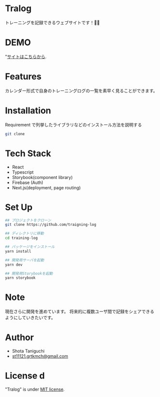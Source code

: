 # Tralog

トレーニングを記録できるウェブサイトです！💪🏼

# DEMO

"[サイトはこちらから](https://training-log-puce.vercel.app/).

# Features

カレンダー形式で自身のトレーニングログの一覧を素早く見ることができます。

# Installation

Requirement で列挙したライブラリなどのインストール方法を説明する

```bash
git clone
```

# Tech Stack

-   React
-   Typescript
-   Storybook(component library)
-   Firebase (Auth)
-   Next.js(deployment, page routing)

# Set Up

```bash
## プロジェクトをクローン
git clone https://github.com/traigning-log

## ディレクトリに移動
cd training-log

## パッケージをインストール
yarn install

## 開発用サーバを起動
yarn dev

## 開発用Storybookを起動
yarn storybook
```

# Note

現在さらに開発を進めています。
将来的に複数ユーザ間で記録をシェアできるようにしていきたいです。

# Author

-   Shota Taniguchi
-   st11121.grtkmch@gmail.com

# License d

"Tralog" is under [MIT license](https://en.wikipedia.org/wiki/MIT_License).
